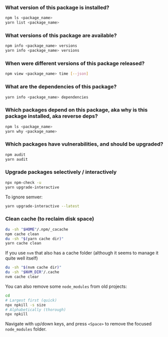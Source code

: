 ### What version of this package is installed?
```bash
npm ls <package_name>
yarn list <package_name>
```

### What versions of this package are available?
```bash
npm info <package_name> versions
yarn info <package_name> versions
```

### When were different versions of this package released?
```bash
npm view <package_name> time [--json]
```

### What are the dependencies of this package?
```bash
yarn info <package_name> dependencies
```

### Which packages depend on this package, aka why is this package installed, aka reverse deps?
```bash
npm ls <package_name>
yarn why <package_name>
```

### Which packages have vulnerabilities, and should be upgraded?
```bash
npm audit
yarn audit
```

### Upgrade packages selectively / interactively
```bash
npx npm-check -u
yarn upgrade-interactive
```

To ignore semver:
```bash
yarn upgrade-interactive --latest
```

### Clean cache (to reclaim disk space)
```bash
du -sh "$HOME"/.npm/_cacache
npm cache clean
du -sh "$(yarn cache dir)"
yarn cache clean
```

If you use `nvm` that also has a cache folder (although it seems to manage it quite well itself)
```bash
du -sh "$(nvm cache dir)"
du -sh "$NVM_DIR"/.cache
nvm cache clear
```

You can also remove some `node_modules` from old projects:
```bash
cd
# Largest first (quick)
npx npkill -s size
# Alphabetically (thorough)
npx npkill
```
Navigate with up/down keys, and press `<Space>` to remove the focused `node_modules` folder.
